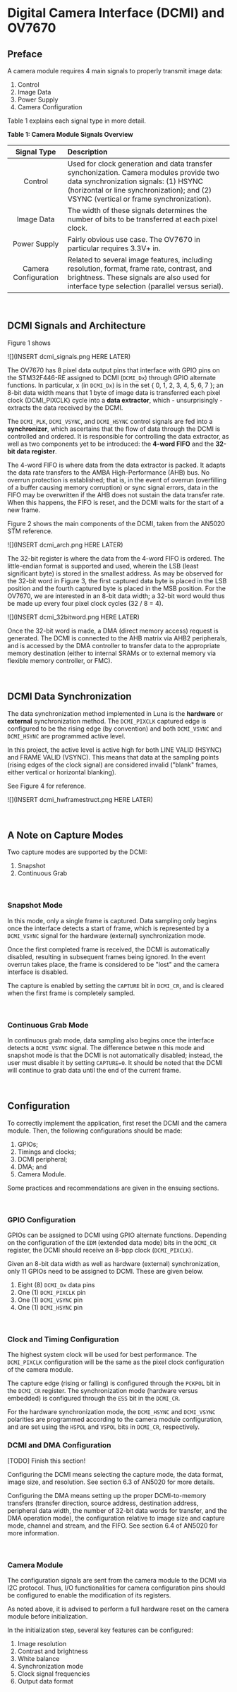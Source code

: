 # Digital Camera Interface (DCMI) and OV7670

## Preface

A camera module requires 4 main signals to properly transmit image data:

1. Control
2. Image Data
3. Power Supply
4. Camera Configuration

Table 1 explains each signal type in more detail. 

__Table 1: Camera Module Signals Overview__

| Signal Type | Description |
| :----------:|:------------|
| Control     | Used for clock generation and data transfer synchonization. Camera modules provide two data synchronization signals: (1) HSYNC (horizontal or line synchronization); and (2) VSYNC (vertical or frame synchronization). |
| Image Data  | The width of these signals determines the number of bits to be transferred at each pixel clock. |
| Power Supply | Fairly obvious use case. The OV7670 in particular requires 3.3V+ in.|
| Camera Configuration | Related to several image features, including resolution, format, frame rate, contrast, and brightness. These signals are also used for interface type selection (parallel versus serial). |      

<br />

## DCMI Signals and Architecture

Figure 1 shows 

![](INSERT dcmi_signals.png HERE LATER)

The OV7670 has 8 pixel data output pins that interface with GPIO pins on the STM32F446-RE assigned to DCMI (`DCMI_Dx`) through GPIO alternate functions. In particular, x (in `DCMI_Dx`) is in the set { 0, 1, 2, 3, 4, 5, 6, 7 }; an 8-bit data width means that 1 byte of image data is transferred each pixel clock (DCMI_PIXCLK) cycle into a __data extractor__, which - unsurprisingly - extracts the data received by the DCMI. 

The `DCMI_PLK`, `DCMI_VSYNC`, and `DCMI_HSYNC` control signals are fed into a __synchronizer__, which ascertains that the flow of data through the DCMI is controlled and ordered. It is responsible for controlling the data extractor, as well as two components yet to be introduced: the __4-word FIFO__ and the __32-bit data register__.

The 4-word FIFO is where data from the data extractor is packed. It adapts the data rate transfers to the AMBA High-Performance (AHB) bus. No overrun protection is established; that is, in the event of overrun (overfilling of a buffer causing memory corruption) or sync signal errors, data in the FIFO may be overwritten if the AHB does not sustain the data transfer rate. When this happens, the FIFO is reset, and the DCMI waits for the start of a new frame. 

Figure 2 shows the main components of the DCMI, taken from the AN5020 STM reference. 

![](INSERT dcmi_arch.png HERE LATER)

The 32-bit register is where the data from the 4-word FIFO is ordered. The little-endian format is supported and used, wherein the LSB (least significant byte) is stored in the smallest address. As may be observed for the 32-bit word in Figure 3, the first captured data byte is placed in the LSB position and the fourth captured byte is placed in the MSB position. For the OV7670, we are interested in an 8-bit data width; a 32-bit word would thus be made up every four pixel clock cycles (32 / 8 = 4).

![](INSERT dcmi_32bitword.png HERE LATER)

Once the 32-bit word is made, a DMA (direct memory access) request is generated. The DCMI is connected to the AHB matrix via AHB2 peripherals, and is accessed by the DMA controller to transfer data to the appropriate memory destination (either to internal SRAMs or to external memory via flexible memory controller, or FMC).

<br />

## DCMI Data Synchronization

The data synchronization method implemented in Luna is the __hardware__ or __external__ synchronization method. The `DCMI_PIXCLK` captured edge is configured to be the rising edge (by convention) and both `DCMI_VSYNC` and `DCMI_HSYNC` are programmed active level. 

In this project, the active level is active high for both LINE VALID (HSYNC) and FRAME VALID (VSYNC). This means that data at the sampling points (rising edges of the clock signal) are considered invalid ("blank" frames, either vertical or horizontal blanking).

See Figure 4 for reference.

![](INSERT dcmi_hwframestruct.png HERE LATER)

<br />

## A Note on Capture Modes

Two capture modes are supported by the DCMI: 

1. Snapshot
2. Continuous Grab

<br />

### Snapshot Mode

In this mode, only a single frame is captured. Data sampling only begins once the interface detects a start of frame, which is represented by a `DCMI_VSYNC` signal for the hardware (external) synchronization mode. 

Once the first completed frame is received, the DCMI is automatically disabled, resulting in subsequent frames being ignored. In the event overrun takes place, the frame is considered to be "lost" and the camera interface is disabled. 

The capture is enabled by setting the `CAPTURE` bit in `DCMI_CR`, and is cleared when the first frame is completely sampled.

<br />

### Continuous Grab Mode

In continuous grab mode, data sampling also begins once the interface detects a `DCMI_VSYNC` signal. The difference betwee n this mode and snapshot mode is that the DCMI is not automatically disabled; instead, the user must disable it by setting `CAPTURE=0`. It should be noted that the DCMI will continue to grab data until the end of the current frame. 

<br /> 

## Configuration

To correctly implement the application, first reset the DCMI and the camera module. Then, the following configurations should be made:

1. GPIOs;
2. Timings and clocks;
3. DCMI peripheral;
4. DMA; and
5. Camera Module.

Some practices and recommendations are given in the ensuing sections.

<br />

### GPIO Configuration 

GPIOs can be assigned to DCMI using GPIO alternate functions. Depending on the configuration of the `EDM` (extended data mode) bits in the `DCMI_CR` register, the DCMI should receive an 8-bpp clock (`DCMI_PIXCLK`). 

Given an 8-bit data width as well as hardware (external) synchronization, only 11 GPIOs need to be assigned to DCMI. These are given below.

1. Eight (8) `DCMI_Dx` data pins
2. One (1) `DCMI_PIXCLK` pin
3. One (1) `DCMI_VSYNC` pin
4. One (1) `DCMI_HSYNC` pin

<br />

### Clock and Timing Configuration

The highest system clock will be used for best performance. The `DCMI_PIXCLK` configuration will be the same as the pixel clock configuration of the camera module.

The capture edge (rising or falling) is configured through the `PCKPOL` bit in the `DCMI_CR` register. The synchronization mode (hardware versus embedded) is configured through the `ESS` bit in the `DCMI_CR`. 

For the hardware synchronization mode, the `DCMI_HSYNC` and `DCMI_VSYNC` polarities are programmed according to the camera module configuration, and are set using the `HSPOL` and `VSPOL` bits in `DCMI_CR`, respectively. 


### DCMI and DMA Configuration

[TODO] Finish this section!

Configuring the DCMI means selecting the capture mode, the data format, image size, and resolution. See section 6.3 of AN5020 for more details.

Configuring the DMA means setting up the proper DCMI-to-memory transfers (transfer direction, source address, destination address, peripheral data width, the number of 32-bit data words for transfer, and the DMA operation mode), the configuration relative to image size and capture mode, channel and stream, and the FIFO. See section 6.4 of AN5020 for more information. 

<br />

### Camera Module

The configuration signals are sent from the camera module to the DCMI via I2C protocol. Thus, I/O functionalities for camera configuration pins should be configured to enable the modification of its registers. 

As noted above, it is advised to perform a full hardware reset on the camera module before initialization.

In the initialization step, several key features can be configured:

1. Image resolution
2. Contrast and brightness
3. White balance
4. Synchronization mode
5. Clock signal frequencies
6. Output data format
